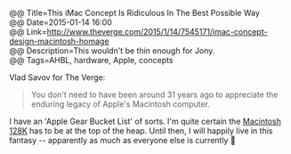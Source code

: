 @@ Title=This iMac Concept Is Ridiculous In The Best Possible Way  
@@ Date=2015-01-14 16:00  
@@ Link=http://www.theverge.com/2015/1/14/7545171/imac-concept-design-macintosh-homage  
@@ Description=This wouldn't be thin enough for Jony.  
@@ Tags=AHBL, hardware, Apple, concepts  

Vlad Savov for The Verge:
>You don't need to have been around 31 years ago to appreciate the enduring legacy of Apple's Macintosh computer. 

I have an 'Apple Gear Bucket List' of sorts. I'm quite certain the [Macintosh 128K](https://en.m.wikipedia.org/wiki/Macintosh_128K) has to be at the top of the heap. Until then, I will happily live in this fantasy -- apparently as much as everyone else is currently 